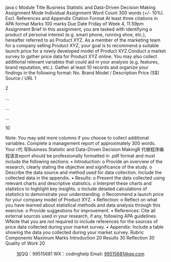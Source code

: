java c
Module Title
Business Statistic and Data-Driven Decision   Making
Assignment   Mode
Individual Assignment
Word Count
300 words (+/-   10%).   Excl.   References and Appendix
Citation   Format
At   least three citations in APA   format
Marks
100   marks
Due   Date
Friday of Week 4,   11.59pm
Assignment Brief
In this assignment, you are tasked with identifying a   product   of   personal   interest   (e.g.   smart   phone,   running shoe, etc.),   hereafter referred to as   Product XYZ. As   a   member of the marketing team for a company selling   Product XYZ, your goal   is to   recommend a   suitable   launch   price for a   newly developed   model of Product XYZ.Conduct a market survey to gather price   data for   Product   XYZ   online.   You   may   also   collect   additional   relevant variables that could aid in your analysis   (e.g. features,   brand   reputation,   etc.). Gather at   least   10 records and organize your findings   in   the following   format:
No.
Brand
Model /            Description
Price   (S$)
Source /   URL
1
   
   
   
   
2
   
   
   
   
…
   
   
   
   
…
   
   
   
   
…
   
   
   
   
10
   
   
   
   
Note:   You may add more columns if   you choose to collect   additional   variables.
Complete a management report of approximately   300 words. Your   r代 写Business Statistic and Data-Driven Decision MakingR
代做程序编程语言eport   should   be   professionally formatted   in   .pdf format and must   include the following sections:
•            Introduction:
o   Provide an overview of the   research, clearly stating the objective   and   significance of the   study.
o   Describe the data source and method used for   data   collection.   Include   the   collected data in   the   appendix.
•            Results:
o   Present the data collected   using   relevant charts and descriptive   statistics.
o   Interpret these charts and statistics to highlight   key   insights.
o   Include detailed calculations of statistics to demonstrate your understanding.
o   Recommend a   launch price for your company model of   Product XYZ.
•            Reflection:
o   Reflect on what you   have   learned about statistical   methods and data analysis   through this exercise.
o   Provide suggestions for improvement.
•          References: Cite all   external sources   used   in   your   research,   if   any,   following   APA guidelines. WNote that you are not required to   include   references for   the   sources   of   price data collected during your   market survey.
•          Appendix:   Include a table showing the data you collected   during   your   market   survey.
Rubric
Components
Maximum   Marks
Introduction
20
Results
30
Reflection
30
Quality of Work
20
   

         
加QQ：99515681  WX：codinghelp  Email: 99515681@qq.com
